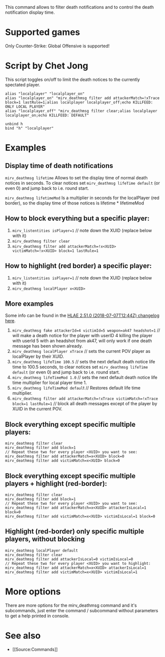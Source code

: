 This command allows to filter death notifications and to control the death notification display time.

# Supported games

Only Counter-Strike: Global Offensive is supported!


# Script by Chet Jong

This script toggles on/off to limit the death notices to the currently spectated player.

```
alias "localplayer" "localplayer_on"
alias "localplayer_on" "mirv_deathmsg filter add attackerMatch=!xTrace block=1 lastRule=1;alias localplayer localplayer_off;echo KILLFEED: ONLY LOCAL PLAYER"
alias "localplayer_off" "mirv_deathmsg filter clear;alias localplayer localplayer_on;echo KILLFEED: DEFAULT"

unbind h
bind "h" "localplayer" 
```

# Examples

## Display time of death notifications

`mirv_deathmsg lifetime` Allows to set the display time of normal death notices in seconds. To clear notices set `mirv_deathmsg lifeTime default` (or even 0) and jump back to i.e. round start.

`mirv_deathmsg lifetimeMod` Is a multiplier in seconds for the localPlayer (red border), so the display time of those notices is lifetime * lifetimeMod

## How to block everything but a specific player:

1) `mirv_listentities isPlayer=1` // note down the XUID (replace <XUID> below with it)
2) `mirv_deathmsg filter clear`
3) `mirv_deathmsg filter add attackerMatch=!x<XUID> victimMatch=!x<XUID> block=1 lastRule=1`

## How to highlight (red border) a specific player:

1) `mirv_listentities isPlayer=1` // note down the XUID (replace <XUID> below with it)
2) `mirv_deathmsg localPlayer x<XUID>`

## More examples

Some info can be found in the [HLAE 2.51.0 (2018-07-07T12:44Z) changelog here](https://github.com/advancedfx/advancedfx/releases/tag/v2.51.0).

1) `mirv_deathmsg fake attackerId=4 victimId=5 weapon=ak47 headshot=1` // will make a death notice for the player with userID 4 killing the player with userId 5 with an headshot from ak47, will only work if one death message has been shown already.
2) `mirv_deathmsg localPlayer xTrace` // sets the current POV player as localPlayer by their XUID.
3) `mirv_deathmsg lifeTime 100.5` // sets the next default death notice life time to 100.5 seconds, to clear notices set `mirv_deathmsg lifeTime default` (or even 0) and jump back to i.e. round start.
4) `mirv_deathmsg lifeTimeMod 1.0` // sets the next default death notice life time multiplier for local player time 1.
5) `mirv_deathmsg lifeTimeMod defaul`t // Restores default life time multiplier.
6) `mirv_deathmsg filter add attackerMatch=!xTrace victimMatch=!xTrace block=1 lastRule=1` // block all death messages except of the player by XUID in the current POV.

## Block everything except specific multiple players:
```
mirv_deathmsg filter clear
mirv_deathmsg filter add block=1
// Repeat these two for every player <XUID> you want to see:
mirv_deathmsg filter add attackerMatch=x<XUID> block=0
mirv_deathmsg filter add victimMatch=x<XUID> block=0
```

## Block everything except specific multiple players + highlight (red-border):
```
mirv_deathmsg filter clear
mirv_deathmsg filter add block=1
// Repeat these two for every player <XUID> you want to see:
mirv_deathmsg filter add attackerMatch=x<XUID> attackerIsLocal=1 block=0 
mirv_deathmsg filter add victimMatch=x<XUID> victimIsLocal=1 block=0
```

## Highlight (red-border) only specific multiple players, without blocking
```
mirv_deathmsg localPlayer default
mirv_deathmsg filter clear
mirv_deathmsg filter add attackerIsLocal=0 victimIsLocal=0
// Repeat these two for every player <XUID> you want to highlight:
mirv_deathmsg filter add attackerMatch=x<XUID> attackerIsLocal=1
mirv_deathmsg filter add victimMatch=x<XUID> victimIsLocal=1
```

# More options

There are more options for the mirv_deathmsg command and it's subcommands, just enter the command / subcommand without parameters to get a help printed in console.

# See also

* [[Source:Commands]]
